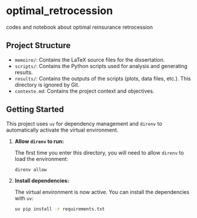 # optimal_retrocession
codes and notebook about optimal reinsurance retrocession

## Project Structure

*   `memoire/`: Contains the LaTeX source files for the dissertation.
*   `scripts/`: Contains the Python scripts used for analysis and generating results.
*   `results/`: Contains the outputs of the scripts (plots, data files, etc.). This directory is ignored by Git.
*   `contexte.md`: Contains the project context and objectives.

## Getting Started

This project uses `uv` for dependency management and `direnv` to automatically activate the virtual environment.

1.  **Allow `direnv` to run:**

    The first time you enter this directory, you will need to allow `direnv` to load the environment:

    ```bash
    direnv allow
    ```

2.  **Install dependencies:**

    The virtual environment is now active. You can install the dependencies with `uv`:

    ```bash
    uv pip install -r requirements.txt
    ```